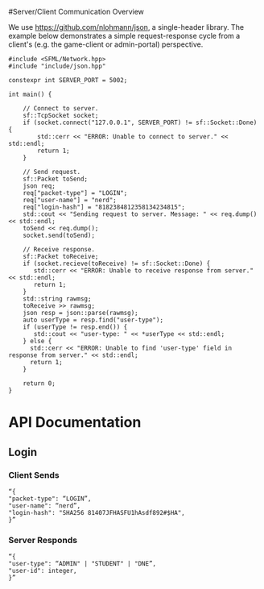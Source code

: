 
#Server/Client Communication Overview

We use https://github.com/nlohmann/json, a single-header library.  The example
below demonstrates a simple request-response cycle from a client's (e.g. the
game-client or admin-portal) perspective.

```
#include <SFML/Network.hpp>
#include "include/json.hpp"

constexpr int SERVER_PORT = 5002;

int main() {

    // Connect to server.
    sf::TcpSocket socket;
    if (socket.connect("127.0.0.1", SERVER_PORT) != sf::Socket::Done) {
        std::cerr << "ERROR: Unable to connect to server." << std::endl;
        return 1;
    }

    // Send request. 
    sf::Packet toSend;
    json req;
    req["packet-type"] = "LOGIN";
    req["user-name"] = "nerd";
    req["login-hash"] = "8182384812358134234815"; 
    std::cout << "Sending request to server. Message: " << req.dump() << std::endl;
    toSend << req.dump();
    socket.send(toSend);

    // Receive response.
    sf::Packet toReceive;
    if (socket.recieve(toReceive) != sf::Socket::Done) {
       std::cerr << "ERROR: Unable to receive response from server." << std::endl;
       return 1;
    }
    std::string rawmsg;
    toReceive >> rawmsg;
    json resp = json::parse(rawmsg);
    auto userType = resp.find("user-type");
    if (userType != resp.end()) {
       std::cout << "user-type: " << *userType << std::endl;
    } else {
      std::cerr << "ERROR: Unable to find 'user-type' field in response from server." << std::endl;
      return 1;
    }

    return 0;
}
```

# API Documentation

## Login

### Client Sends
```
“{
"packet-type": “LOGIN”,
"user-name": “nerd”,
"login-hash": "SHA256 81407JFHASFU1hAsdf892#$HA",
}”
```

### Server Responds
```
“{
"user-type": “ADMIN" | "STUDENT" | "DNE”,
"user-id": integer,
}”
```
